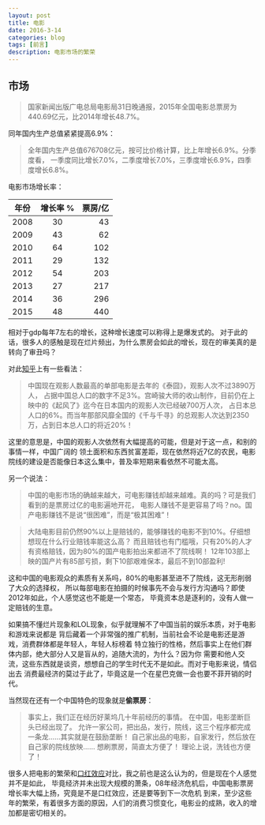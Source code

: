 ```yaml
---
layout: post
title: 电影
date: 2016-3-14
categories: blog
tags: [前言]
description: 电影市场的繁荣
---
```


## 市场
> 国家新闻出版广电总局电影局31日晚通报，2015年全国电影总票房为440.69亿元，比2014年增长48.7%。

同年国内生产总值紧紧提高6.9%：
> 全年国内生产总值676708亿元，按可比价格计算，比上年增长6.9%。分季度看，
一季度同比增长7.0%，二季度增长7.0%，三季度增长6.9%，四季度增长6.8%。

电影市场增长率：


| 年份        | 增长率    %       | 票房/亿  |
| ------------- |:-------------:| -----:|
| 2008      | 30 | 43 |
| 2009      | 43      |   62 |
| 2010  |     64  |    102 |
| 2011 | 29      |    132 |
| 2012 | 54      |    203 |
| 2013 | 27      |    217 |
| 2014 | 36      |    296 |
| 2015 | 48      |    440 |

相对于gdp每年7左右的增长，这种增长速度可以称得上是爆发式的。
对于此的话，很多人的感触是现在烂片频出，为什么票房会如此的增长，现在的审美真的是转向了审丑吗？

对此[知乎](https://www.zhihu.com/question/21620650)上有一些看法：

> 中国现在观影人数最高的单部电影是去年的《泰囧》，观影人次不过3890万人，
占据中国总人口的数字不足3%。宫崎骏大师的收山制作，目前仍在上映中的《起风了》迄今在日本国内的观影人次已经破700万人次，
占日本总人口的6%。而当年那部风靡全国的《千与千寻》的总观影人次达到2350万，占到日本总人口的将近20%！

这里的意思是，中国的观影人次依然有大幅提高的可能，但是对于这一点，和别的事情一样，中国广阔的
领土面积和东西贫富差距，现在依然将近7亿的农民，电影院线的建设是否能像日本这么集中，普及率短期来看依然不可能太高。

另一个说法：

> 中国的电影市场的确越来越大，可电影赚钱却越来越难。真的吗？可是我们看到的是票房过亿的电影遍地开花，
电影人赚钱不是更容易了吗？no。国产电影赚钱不是说“很困难”，而是“极其困难”！

> 大陆电影目前仍然90%以上是赔钱的，能够赚钱的电影不到10%。仔细想想现在什么行业赔钱率能这么高？
而且赔钱也有门槛哦，只有20%的人才有资格赔钱，因为80%的国产电影拍出来都进不了院线啊！
12年103部上映的国产片有85部亏损，剩下10部艰难保本，最后不到10部盈利!

这和中国的电影观众的素质有关系吗，80%的电影甚至进不了院线，这无形削弱了大众的选择权，
所以每部电影在拍摄的时候事先不会与发行方沟通吗？即使2012年如此，个人感觉这也不能是一个常态，
毕竟资本总是逐利的，没有人做一定赔钱的生意。

如果搞不懂烂片现象和LOL现象，似乎就理解不了中国当前的娱乐本质，对于电影和游戏来说都是
背后藏着一个非常强的推广机制，当前社会不论是电影还是游戏，消费群体都是年轻人，年轻人标榜着
特立独行的性格，然后事实上在他们群体内部，绝大部分人又是盲从的，追随大流的，为什么？因为你
需要和他人交流，这些东西就是谈资，想想自己的学生时代无不是如此。而对于电影来说，情侣出去
消费最经济的莫过于此了，毕竟这是一个在星巴克做一会也要不菲开销的时代。

当然现在还有一个中国特色的现象就是**偷票房**：

> 事实上，我们正在经历好莱坞几十年前经历的事情。
在中国，电影垄断巨头已经出现了。
允许一家公司，把出品，发行，院线，这三个程序都完成一条龙……其实就是在鼓励垄断！
自己家出品的电影，自家发行，然后放在自己家的院线放映……
想刷票房，简直太方便了！
理论上说，洗钱也方便了！




很多人把电影的繁荣和[口红效应](http://baike.baidu.com/link?url=T1bW9pPGb5pJmQNrNjklORFs7iGtreewR2it968oup-sE2hc-gTNSROv7uREALGrEMepfHrY4vZyNxYXfQ132K)对比，我之前也是这么认为的，但是现在个人感觉并不是如此，
毕竟经济并未出现大规模的萧条，08年经济危机后，中国电影票房增长率大幅上扬，究竟是不是口红效应，还是要等到下一次危机
到来，至少这些年的繁荣，有着很多方面的原因，人们的消费习惯变化，电影业的成熟，收入的增加都是密切相关的。


















